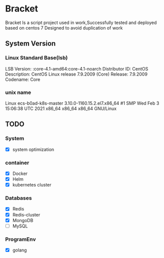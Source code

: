 # Bracket

Bracket Is a script project used in work,Successfully tested and deployed based on centos 7
Designed to avoid duplication of work

## System Version

### Linux Standard Base(lsb)

LSB Version:	:core-4.1-amd64:core-4.1-noarch 
Distributor ID:	CentOS 
Description:	CentOS Linux release 7.9.2009 (Core)
Release:	7.9.2009
Codename:	Core

### unix name

Linux ecs-b0ad-k8s-master 3.10.0-1160.15.2.el7.x86_64 #1 SMP Wed Feb 3 15:06:38 UTC 2021 x86_64 x86_64 x86_64 GNU/Linux
 
## TODO

### System

- [x] system optimization

### container

- [x] Docker
- [x] Helm
- [x] kubernetes cluster

### Databases

- [x] Redis
- [x] Redis-cluster
- [x] MongoDB
- [ ] MySQL

### ProgramEnv

- [x] golang
